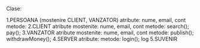 Clase:

1.PERSOANA (mostenire CLIENT, VANZATOR)
  atribute: nume, email, cont
  metode:
2.CLIENT
  atribute mostenite: nume, email, cont
  metode: search(); pay();
3.VANZATOR
  atribute mostenite: nume, email, cont
  metode: publish(); withdrawMoney();
4.SERVER
  atribute:
  metode: login(); log
5.SUVENIR
